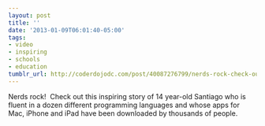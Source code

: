 ```yaml
---
layout: post
title: ''
date: '2013-01-09T06:01:40-05:00'
tags:
- video
- inspiring
- schools
- education
tumblr_url: http://coderdojodc.com/post/40087276799/nerds-rock-check-out-this-inspiring-story-of-14
---
```

Nerds rock!  Check out this inspiring story of 14 year-old Santiago who is fluent in a dozen different programming languages and whose apps for Mac, iPhone and iPad have been downloaded by thousands of people.
